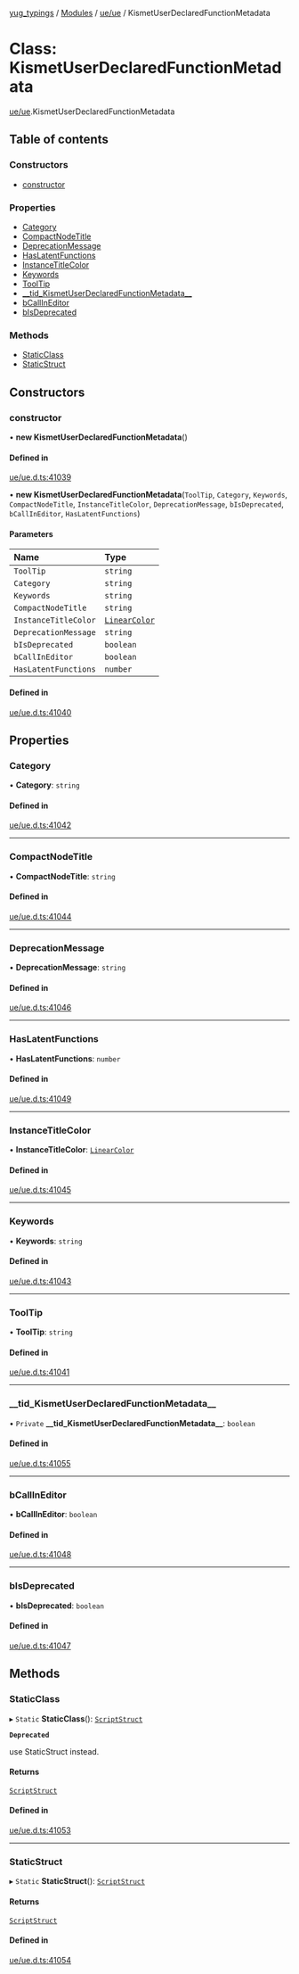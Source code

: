 [yug_typings](../README.md) / [Modules](../modules.md) / [ue/ue](../modules/ue_ue.md) / KismetUserDeclaredFunctionMetadata

# Class: KismetUserDeclaredFunctionMetadata

[ue/ue](../modules/ue_ue.md).KismetUserDeclaredFunctionMetadata

## Table of contents

### Constructors

- [constructor](ue_ue.KismetUserDeclaredFunctionMetadata.md#constructor)

### Properties

- [Category](ue_ue.KismetUserDeclaredFunctionMetadata.md#category)
- [CompactNodeTitle](ue_ue.KismetUserDeclaredFunctionMetadata.md#compactnodetitle)
- [DeprecationMessage](ue_ue.KismetUserDeclaredFunctionMetadata.md#deprecationmessage)
- [HasLatentFunctions](ue_ue.KismetUserDeclaredFunctionMetadata.md#haslatentfunctions)
- [InstanceTitleColor](ue_ue.KismetUserDeclaredFunctionMetadata.md#instancetitlecolor)
- [Keywords](ue_ue.KismetUserDeclaredFunctionMetadata.md#keywords)
- [ToolTip](ue_ue.KismetUserDeclaredFunctionMetadata.md#tooltip)
- [\_\_tid\_KismetUserDeclaredFunctionMetadata\_\_](ue_ue.KismetUserDeclaredFunctionMetadata.md#__tid_kismetuserdeclaredfunctionmetadata__)
- [bCallInEditor](ue_ue.KismetUserDeclaredFunctionMetadata.md#bcallineditor)
- [bIsDeprecated](ue_ue.KismetUserDeclaredFunctionMetadata.md#bisdeprecated)

### Methods

- [StaticClass](ue_ue.KismetUserDeclaredFunctionMetadata.md#staticclass)
- [StaticStruct](ue_ue.KismetUserDeclaredFunctionMetadata.md#staticstruct)

## Constructors

### constructor

• **new KismetUserDeclaredFunctionMetadata**()

#### Defined in

[ue/ue.d.ts:41039](https://github.com/YugMetaverse/yug_typings/blob/25cad34/ue/ue.d.ts#L41039)

• **new KismetUserDeclaredFunctionMetadata**(`ToolTip`, `Category`, `Keywords`, `CompactNodeTitle`, `InstanceTitleColor`, `DeprecationMessage`, `bIsDeprecated`, `bCallInEditor`, `HasLatentFunctions`)

#### Parameters

| Name | Type |
| :------ | :------ |
| `ToolTip` | `string` |
| `Category` | `string` |
| `Keywords` | `string` |
| `CompactNodeTitle` | `string` |
| `InstanceTitleColor` | [`LinearColor`](ue_ue_s.LinearColor.md) |
| `DeprecationMessage` | `string` |
| `bIsDeprecated` | `boolean` |
| `bCallInEditor` | `boolean` |
| `HasLatentFunctions` | `number` |

#### Defined in

[ue/ue.d.ts:41040](https://github.com/YugMetaverse/yug_typings/blob/25cad34/ue/ue.d.ts#L41040)

## Properties

### Category

• **Category**: `string`

#### Defined in

[ue/ue.d.ts:41042](https://github.com/YugMetaverse/yug_typings/blob/25cad34/ue/ue.d.ts#L41042)

___

### CompactNodeTitle

• **CompactNodeTitle**: `string`

#### Defined in

[ue/ue.d.ts:41044](https://github.com/YugMetaverse/yug_typings/blob/25cad34/ue/ue.d.ts#L41044)

___

### DeprecationMessage

• **DeprecationMessage**: `string`

#### Defined in

[ue/ue.d.ts:41046](https://github.com/YugMetaverse/yug_typings/blob/25cad34/ue/ue.d.ts#L41046)

___

### HasLatentFunctions

• **HasLatentFunctions**: `number`

#### Defined in

[ue/ue.d.ts:41049](https://github.com/YugMetaverse/yug_typings/blob/25cad34/ue/ue.d.ts#L41049)

___

### InstanceTitleColor

• **InstanceTitleColor**: [`LinearColor`](ue_ue_s.LinearColor.md)

#### Defined in

[ue/ue.d.ts:41045](https://github.com/YugMetaverse/yug_typings/blob/25cad34/ue/ue.d.ts#L41045)

___

### Keywords

• **Keywords**: `string`

#### Defined in

[ue/ue.d.ts:41043](https://github.com/YugMetaverse/yug_typings/blob/25cad34/ue/ue.d.ts#L41043)

___

### ToolTip

• **ToolTip**: `string`

#### Defined in

[ue/ue.d.ts:41041](https://github.com/YugMetaverse/yug_typings/blob/25cad34/ue/ue.d.ts#L41041)

___

### \_\_tid\_KismetUserDeclaredFunctionMetadata\_\_

• `Private` **\_\_tid\_KismetUserDeclaredFunctionMetadata\_\_**: `boolean`

#### Defined in

[ue/ue.d.ts:41055](https://github.com/YugMetaverse/yug_typings/blob/25cad34/ue/ue.d.ts#L41055)

___

### bCallInEditor

• **bCallInEditor**: `boolean`

#### Defined in

[ue/ue.d.ts:41048](https://github.com/YugMetaverse/yug_typings/blob/25cad34/ue/ue.d.ts#L41048)

___

### bIsDeprecated

• **bIsDeprecated**: `boolean`

#### Defined in

[ue/ue.d.ts:41047](https://github.com/YugMetaverse/yug_typings/blob/25cad34/ue/ue.d.ts#L41047)

## Methods

### StaticClass

▸ `Static` **StaticClass**(): [`ScriptStruct`](ue_ue.ScriptStruct.md)

**`Deprecated`**

use StaticStruct instead.

#### Returns

[`ScriptStruct`](ue_ue.ScriptStruct.md)

#### Defined in

[ue/ue.d.ts:41053](https://github.com/YugMetaverse/yug_typings/blob/25cad34/ue/ue.d.ts#L41053)

___

### StaticStruct

▸ `Static` **StaticStruct**(): [`ScriptStruct`](ue_ue.ScriptStruct.md)

#### Returns

[`ScriptStruct`](ue_ue.ScriptStruct.md)

#### Defined in

[ue/ue.d.ts:41054](https://github.com/YugMetaverse/yug_typings/blob/25cad34/ue/ue.d.ts#L41054)

